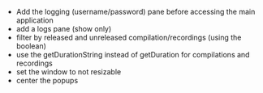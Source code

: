  - Add the logging (username/password) pane before accessing the main application
 - add a logs pane (show only)
 - filter by released and unreleased compilation/recordings (using the boolean)
 - use the getDurationString instead of getDuration for compilations and recordings
 - set the window to not resizable
 - center the popups